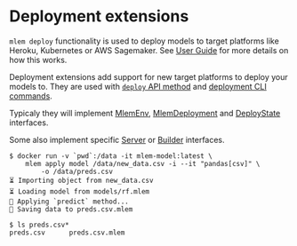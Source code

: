 # Deployment extensions

`mlem deploy` functionality is used to deploy models to target platforms like
Heroku, Kubernetes or AWS Sagemaker. See [User Guide](/doc/user-guide/deploying)
for more details on how this works.

Deployment extensions add support for new target platforms to deploy your models
to. They are used with [`deploy` API method](/doc/api-reference/deploy) and
[deployment CLI commands](/doc/command-reference/deployment).

Typicaly they will implement [MlemEnv](/doc/object-reference/mlem-abcs#mlemenv),
[MlemDeployment](/doc/object-reference/mlem-abcs#mlemdeployment) and
[DeployState](/doc/object-reference/mlem-abcs#deploystate) interfaces.

Some also implement specific [Server](/doc/object-reference/mlem-abcs#server) or
[Builder](/doc/object-reference/mlem-abcs#builder) interfaces.

```shell
$ docker run -v `pwd`:/data -it mlem-model:latest \
    mlem apply model /data/new_data.csv -i --it "pandas[csv]" \
        -o /data/preds.csv
⏳️ Importing object from new_data.csv
⏳️ Loading model from models/rf.mlem
🍏 Applying `predict` method...
💾 Saving data to preds.csv.mlem

$ ls preds.csv*
preds.csv      preds.csv.mlem
```
